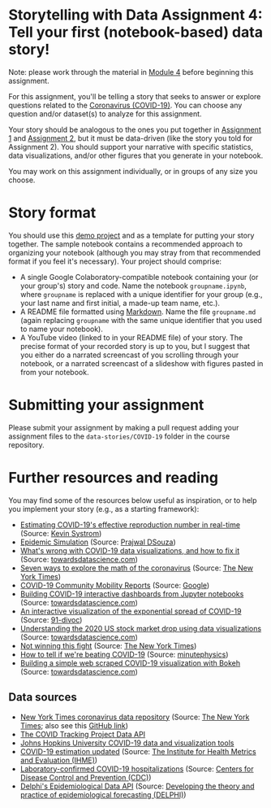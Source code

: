 # Storytelling with Data Assignment 4: Tell your first (notebook-based) data story!

Note: please work through the material in [Module 4](https://github.com/ContextLab/storytelling-with-data/blob/master/slides/outline.md#module-4-data-science-tools) before beginning this assignment.

For this assignment, you'll be telling a story that seeks to answer or explore
questions related to the [Coronavirus
(COVID-19)](https://www.cdc.gov/coronavirus/2019-ncov/index.html).  You can
choose any question and/or dataset(s) to analyze for this assignment.

Your story should be analogous to the ones you put together in [Assignment
1](https://github.com/ContextLab/storytelling-with-data/blob/master/assignments/assignment%201/Assignment_1.md)
and [Assignment
2](https://github.com/ContextLab/storytelling-with-data/blob/master/assignments/assignment%202/Assignment_2.md),
but it must be data-driven (like the story you told for Assignment 2).  You
should support your narrative with specific statistics, data visualizations,
and/or other figures that you generate in your notebook.

You may work on this assignment individually, or in groups of any size you
choose.

# Story format

You should use this [demo
project](https://github.com/ContextLab/storytelling-with-data/tree/master/data-stories/demo)
and as a template for putting your story together.  The sample notebook contains
a recommended approach to organizing your notebook (although you may stray from
that recommended format if you feel it's necessary).  Your project should
comprise:
- A single Google Colaboratory-compatible notebook containing your (or your group's) story and code.  Name the notebook `groupname.ipynb`, where `groupname` is replaced with a unique identifier for your group (e.g., your last name and first initial, a made-up team name, etc.).
- A README file formatted using [Markdown](https://www.markdowntutorial.com/).  Name the file `groupname.md` (again replacing `groupname` with the same unique identifier that you used to name your notebook).
- A YouTube video (linked to in your README file) of your story.  The precise format of your recorded story is up to you, but I suggest that you either do a narrated screencast of you scrolling through your notebook, or a narrated screencast of a slideshow with figures pasted in from your notebook.

# Submitting your assignment

Please submit your assignment by making a pull request adding your assignment
files to the `data-stories/COVID-19` folder in the course repository.

# Further resources and reading

You may find some of the resources below useful as inspiration, or to help you
implement your story (e.g., as a starting framework):
- [Estimating COVID-19's effective reproduction number in real-time](https://github.com/k-sys/covid-19/blob/master/Realtime%20R0.ipynb) (Source: [Kevin Systrom](https://en.wikipedia.org/wiki/Kevin_Systrom))
- [Epidemic Simulation](https://prajwalsouza.github.io/Experiments/Epidemic-Simulation.html) (Source: [Prajwal DSouza](https://prajwalsouza.github.io/))
- [What's wrong with COVID-19 data visualizations, and how to fix it](https://towardsdatascience.com/whats-wrong-with-covid-19-data-visualizations-and-how-to-fix-it-3cdc9adc774d) (Source: [towardsdatascience.com](https://towardsdatascience.com))
- [Seven ways to explore the math of the coronavirus](https://www.nytimes.com/2020/04/02/learning/7-ways-to-explore-the-math-of-the-coronavirus-using-the-new-york-times.html) (Source: [The New York Times](https://www.nytimes.com))
- [COVID-19 Community Mobility Reports](https://www.blog.google/technology/health/covid-19-community-mobility-reports/) (Source: [Google](https://www.blog.google))
- [Building COVID-19 interactive dashboards from Jupyter notebooks](https://towardsdatascience.com/building-covid-19-analysis-dashboard-using-python-and-voila-ee091f65dcbb) (Source: [towardsdatascience.com](https://towardsdatascience.com))
- [An interactive visualization of the exponential spread of COVID-19](https://91-divoc.com/pages/covid-visualization/?fbclid=IwAR3H6gz26w-NmEDP5_-W3SYKg0ztSyA963pouCoofnYzkYRE_2jamUdWmgc&mc_cid=daaa252c6a&mc_eid=0c89a72a26) (Source: [91-divoc](https://91-divoc.com))
- [Understanding the 2020 US stock market drop using data visualizations](https://towardsdatascience.com/understanding-the-2020-us-stock-market-drop-using-data-visualizations-bccd2d91bf9f) (Source: [towardsdatascience.com](https://towardsdatascience.com))
- [Not winning this fight](https://www.nytimes.com/2020/03/31/opinion/coronavirus-cases-united-states.html) (Source: [The New York Times](https://www.nytimes.com))
- [How to tell if we're beating COVID-19](https://www.youtube.com/watch?v=54XLXg4fYsc&feature=youtu.be) (Source: [minutephysics](https://www.youtube.com/channel/UCUHW94eEFW7hkUMVaZz4eDg))
- [Building a simple web scraped COVID-19 visualization with Bokeh](https://towardsdatascience.com/building-a-simple-web-scraped-covid-19-visualization-with-bokeh-by-region-84aa351f668) (Source: [towardsdatascience.com](https://towardsdatascience.com))

## Data sources
- [New York Times coronavirus data repository](https://www.nytimes.com/interactive/2020/us/coronavirus-us-cases.html) (Source: [The New York Times](https://www.nytimes.com); also see this [GitHub link](https://github.com/nytimes/covid-19-data))
- [The COVID Tracking Project Data API](https://covidtracking.com/api)
- [Johns Hopkins University COVID-19 data and visualization tools](https://hub.jhu.edu/2020/04/09/data-visualization-covid19-map/)
- [COVID-19 estimation updated](http://www.healthdata.org/covid) (Source: [The Institute for Health Metrics and Evaluation (IHME)](http://www.healthdata.org/))
- [Laboratory-confirmed COVID-19 hospitalizations](https://gis.cdc.gov/grasp/COVIDNet/COVID19_3.html) (Source: [Centers for Disease Control and Prevention (CDC)](https://www.cdc.gov/))
- [Delphi's Epidemiological Data API](https://cmu-delphi.github.io/delphi-epidata/api/) (Source: [Developing the theory and practice of epidemiological forecasting (DELPHI)](https://delphi.cmu.edu/))
